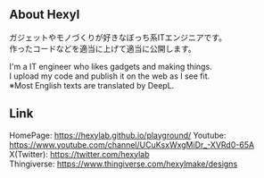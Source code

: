 ## About Hexyl
ガジェットやモノづくりが好きなぼっち系ITエンジニアです。</br>
作ったコードなどを適当に上げて適当に公開します。

I'm a IT engineer who likes gadgets and making things.</br>
I upload my code and publish it on the web as I see fit.</br>
※Most English texts are translated by DeepL.

## Link
HomePage: https://hexylab.github.io/playground/
Youtube: https://www.youtube.com/channel/UCuKsxWxgMiDr_-XVRd0-65A</br>
X(Twitter): https://twitter.com/hexylab</br>
Thingiverse: https://www.thingiverse.com/hexylmake/designs
